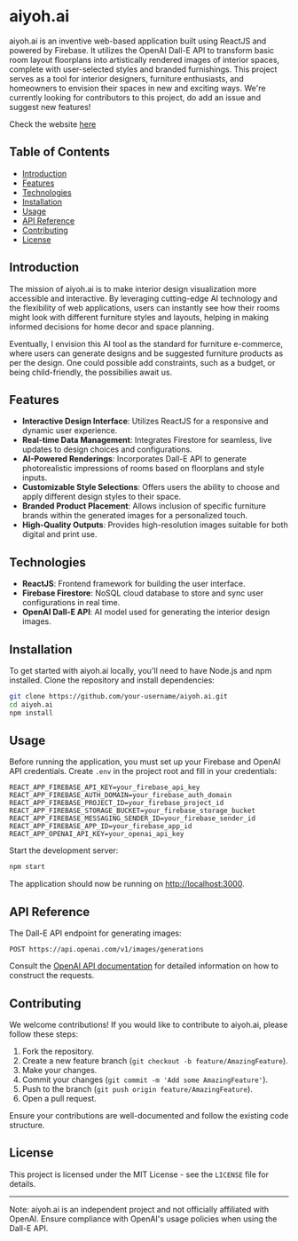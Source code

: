 # aiyoh.ai

aiyoh.ai is an inventive web-based application built using ReactJS and powered by Firebase. It utilizes the OpenAI Dall-E API to transform basic room layout floorplans into artistically rendered images of interior spaces, complete with user-selected styles and branded furnishings. This project serves as a tool for interior designers, furniture enthusiasts, and homeowners to envision their spaces in new and exciting ways. We're currently looking for contributors to this project, do add an issue and suggest new features!

Check the website [here](https://aiyoh-ai.web.app/)

## Table of Contents

- [Introduction](#introduction)
- [Features](#features)
- [Technologies](#technologies)
- [Installation](#installation)
- [Usage](#usage)
- [API Reference](#api-reference)
- [Contributing](#contributing)
- [License](#license)

## Introduction

The mission of aiyoh.ai is to make interior design visualization more accessible and interactive. By leveraging cutting-edge AI technology and the flexibility of web applications, users can instantly see how their rooms might look with different furniture styles and layouts, helping in making informed decisions for home decor and space planning.

Eventually, I envision this AI tool as the standard for furniture e-commerce, where users can generate designs and be suggested furniture products as per the design. One could possible add constraints, such as a budget, or being child-friendly, the possibilies await us.

## Features

- **Interactive Design Interface**: Utilizes ReactJS for a responsive and dynamic user experience.
- **Real-time Data Management**: Integrates Firestore for seamless, live updates to design choices and configurations.
- **AI-Powered Renderings**: Incorporates Dall-E API to generate photorealistic impressions of rooms based on floorplans and style inputs.
- **Customizable Style Selections**: Offers users the ability to choose and apply different design styles to their space.
- **Branded Product Placement**: Allows inclusion of specific furniture brands within the generated images for a personalized touch.
- **High-Quality Outputs**: Provides high-resolution images suitable for both digital and print use.

## Technologies

- **ReactJS**: Frontend framework for building the user interface.
- **Firebase Firestore**: NoSQL cloud database to store and sync user configurations in real time.
- **OpenAI Dall-E API**: AI model used for generating the interior design images.

## Installation

To get started with aiyoh.ai locally, you'll need to have Node.js and npm installed. Clone the repository and install dependencies:

```bash
git clone https://github.com/your-username/aiyoh.ai.git
cd aiyoh.ai
npm install
```

## Usage

Before running the application, you must set up your Firebase and OpenAI API credentials. Create `.env` in the project root and fill in your credentials:

```env
REACT_APP_FIREBASE_API_KEY=your_firebase_api_key
REACT_APP_FIREBASE_AUTH_DOMAIN=your_firebase_auth_domain
REACT_APP_FIREBASE_PROJECT_ID=your_firebase_project_id
REACT_APP_FIREBASE_STORAGE_BUCKET=your_firebase_storage_bucket
REACT_APP_FIREBASE_MESSAGING_SENDER_ID=your_firebase_sender_id
REACT_APP_FIREBASE_APP_ID=your_firebase_app_id
REACT_APP_OPENAI_API_KEY=your_openai_api_key
```

Start the development server:

```bash
npm start
```

The application should now be running on [http://localhost:3000](http://localhost:3000).

## API Reference

The Dall-E API endpoint for generating images:

```
POST https://api.openai.com/v1/images/generations
```

Consult the [OpenAI API documentation](https://beta.openai.com/docs/) for detailed information on how to construct the requests.

## Contributing

We welcome contributions! If you would like to contribute to aiyoh.ai, please follow these steps:

1. Fork the repository.
2. Create a new feature branch (`git checkout -b feature/AmazingFeature`).
3. Make your changes.
4. Commit your changes (`git commit -m 'Add some AmazingFeature'`).
5. Push to the branch (`git push origin feature/AmazingFeature`).
6. Open a pull request.

Ensure your contributions are well-documented and follow the existing code structure.

## License

This project is licensed under the MIT License - see the `LICENSE` file for details.

---

Note: aiyoh.ai is an independent project and not officially affiliated with OpenAI. Ensure compliance with OpenAI's usage policies when using the Dall-E API.
